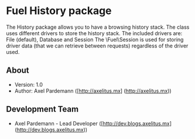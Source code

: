 # Fuel History package

The History package allows you to have a browsing history stack.
The class uses different drivers to store the history stack. The included drivers are: File (default), Database and Session 
 The \Fuel\Session is used for storing driver data (that we can retrieve between requests) regardless of the driver used.

## About

* Version: 1.0
* Author: Axel Pardemann ([http://axelitus.mx] (http://axelitus.mx))

## Development Team

* Axel Pardemann - Lead Developer ([http://dev.blogs.axelitus.mx] (http://dev.blogs.axelitus.mx))